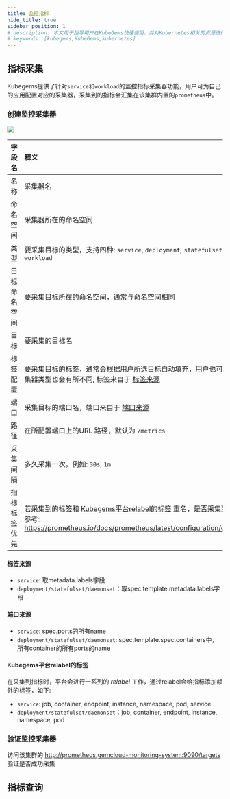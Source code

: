 ```yaml
---
title: 监控指标
hide_title: true
sidebar_position: 1
# description: 本文用于指导用户在KubeGems快速使用，并对Kubernetes相关的资源进行操作
# keywords: [kubegems,KubeGems,kubernetes]
---
```


## 指标采集

Kubegems提供了针对`service`和`workload`的监控指标采集器功能，用户可为自己的应用配置对应的采集器，采集到的指标会汇集在该集群内置的`prometheus`中。

### 创建监控采集器

![](/img/docs/create-metric-target.jpg)

| 字段名       | 释义                                                                                                                                                                                                             |
| :----------- | :--------------------------------------------------------------------------------------------------------------------------------------------------------------------------------------------------------------- |
| 名称         | 采集器名                                                                                                                                                                                                         |
| 命名空间     | 采集器所在的命名空间                                                                                                                                                                                             |
| 类型         | 要采集目标的类型，支持四种: `service`, `deployment`, `statefulset`, `daemonset`, 后面三种都算是`workload`                                                                                                        |
| 目标命名空间 | 要采集目标所在的命名空间，通常与命名空间相同                                                                                                                                                                     |
| 目标         | 要采集的目标名                                                                                                                                                                                                   |
| 标签配置     | 要采集目标的标签，通常会根据用户所选目标自动填充，用户也可以修改。默认填充方式根据采集器类型也会有所不同, 标签来自于 [标签来源](#标签来源)                                                                       |
| 端口         | 采集目标的端口名，端口来自于 [端口来源](#端口来源)                                                                                                                                                               |
| 路径         | 在所配置端口上的URL 路径，默认为 `/metrics`                                                                                                                                                                      |
| 采集间隔     | 多久采集一次，例如: `30s`, `1m`                                                                                                                                                                                  |
| 指标标签优先 | 若采集到的标签和 [Kubegems平台relabel的标签](#Kubegems平台relabel的标签) 重名，是否采集到的指标标签优先，更多信息参考: <https://prometheus.io/docs/prometheus/latest/configuration/configuration/#scrape_config> |

#### 标签来源

- `service`: 取metadata.labels字段
- `deployment/statefulset/daemonset`：取spec.template.metadata.labels字段

#### 端口来源

- `service`: spec.ports的所有name
- `deployment/statefulset/daemonset`: spec.template.spec.containers中，所有container的所有ports的name

#### Kubegems平台relabel的标签

在采集到指标时，平台会进行一系列的 _relabel_ 工作，通过relabel会给指标添加额外的标签，如下:
- `service`: job, container, endpoint, instance, namespace, pod, service
- `deployment/statefulset/daemonset`：job, container, endpoint, instance, namespace, pod


### 验证监控采集器

访问该集群的 <http://prometheus.gemcloud-monitoring-system:9090/targets> 验证是否成功采集


## 指标查询

